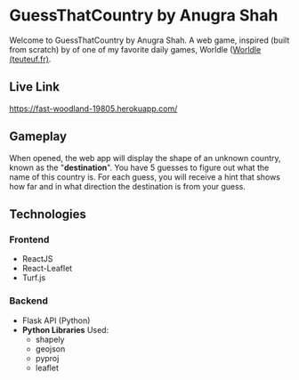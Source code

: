 # GuessThatCountry by Anugra Shah

Welcome to GuessThatCountry by Anugra Shah. A web game, inspired (built from scratch) by of one of my favorite daily games, Worldle ([Worldle (teuteuf.fr)](https://worldle.teuteuf.fr/).

## Live Link

https://fast-woodland-19805.herokuapp.com/

## Gameplay
When opened, the web app will display the shape of an unknown country, known as the "**destination**". You have 5 guesses to figure out what the name of this country is. For each guess, you will receive a hint that shows how far and in what direction the destination is from your guess. 

## Technologies
### Frontend
- ReactJS
- React-Leaflet
- Turf.js

### Backend
- Flask API (Python)
- **Python Libraries** Used:
	- shapely
	- geojson
	- pyproj
	- leaflet



